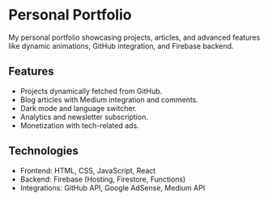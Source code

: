 # Personal Portfolio
My personal portfolio showcasing projects, articles, and advanced features like dynamic animations, GitHub integration, and Firebase backend.

## Features
- Projects dynamically fetched from GitHub.
- Blog articles with Medium integration and comments.
- Dark mode and language switcher.
- Analytics and newsletter subscription.
- Monetization with tech-related ads.

## Technologies
- Frontend: HTML, CSS, JavaScript, React
- Backend: Firebase (Hosting, Firestore, Functions)
- Integrations: GitHub API, Google AdSense, Medium API
